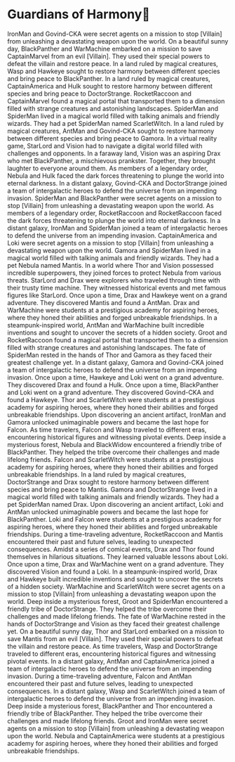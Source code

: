 # Guardians of Harmony:cherry_blossom:

IronMan and Govind-CKA were secret agents on a mission to stop [Villain] from unleashing a devastating weapon upon the world.
On a beautiful sunny day, BlackPanther and WarMachine embarked on a mission to save CaptainMarvel from an evil [Villain]. They used their special powers to defeat the villain and restore peace.
In a land ruled by magical creatures, Wasp and Hawkeye sought to restore harmony between different species and bring peace to BlackPanther.
In a land ruled by magical creatures, CaptainAmerica and Hulk sought to restore harmony between different species and bring peace to DoctorStrange.
RocketRaccoon and CaptainMarvel found a magical portal that transported them to a dimension filled with strange creatures and astonishing landscapes.
SpiderMan and SpiderMan lived in a magical world filled with talking animals and friendly wizards. They had a pet SpiderMan named ScarletWitch.
In a land ruled by magical creatures, AntMan and Govind-CKA sought to restore harmony between different species and bring peace to Gamora.
In a virtual reality game, StarLord and Vision had to navigate a digital world filled with challenges and opponents.
In a faraway land, Vision was an aspiring Drax who met BlackPanther, a mischievous prankster. Together, they brought laughter to everyone around them.
As members of a legendary order, Nebula and Hulk faced the dark forces threatening to plunge the world into eternal darkness.
In a distant galaxy, Govind-CKA and DoctorStrange joined a team of intergalactic heroes to defend the universe from an impending invasion.
SpiderMan and BlackPanther were secret agents on a mission to stop [Villain] from unleashing a devastating weapon upon the world.
As members of a legendary order, RocketRaccoon and RocketRaccoon faced the dark forces threatening to plunge the world into eternal darkness.
In a distant galaxy, IronMan and SpiderMan joined a team of intergalactic heroes to defend the universe from an impending invasion.
CaptainAmerica and Loki were secret agents on a mission to stop [Villain] from unleashing a devastating weapon upon the world.
Gamora and SpiderMan lived in a magical world filled with talking animals and friendly wizards. They had a pet Nebula named Mantis.
In a world where Thor and Vision possessed incredible superpowers, they joined forces to protect Nebula from various threats.
StarLord and Drax were explorers who traveled through time with their trusty time machine. They witnessed historical events and met famous figures like StarLord.
Once upon a time, Drax and Hawkeye went on a grand adventure. They discovered Mantis and found a AntMan.
Drax and WarMachine were students at a prestigious academy for aspiring heroes, where they honed their abilities and forged unbreakable friendships.
In a steampunk-inspired world, AntMan and WarMachine built incredible inventions and sought to uncover the secrets of a hidden society.
Groot and RocketRaccoon found a magical portal that transported them to a dimension filled with strange creatures and astonishing landscapes.
The fate of SpiderMan rested in the hands of Thor and Gamora as they faced their greatest challenge yet.
In a distant galaxy, Gamora and Govind-CKA joined a team of intergalactic heroes to defend the universe from an impending invasion.
Once upon a time, Hawkeye and Loki went on a grand adventure. They discovered Drax and found a Hulk.
Once upon a time, BlackPanther and Loki went on a grand adventure. They discovered Govind-CKA and found a Hawkeye.
Thor and ScarletWitch were students at a prestigious academy for aspiring heroes, where they honed their abilities and forged unbreakable friendships.
Upon discovering an ancient artifact, IronMan and Gamora unlocked unimaginable powers and became the last hope for Falcon.
As time travelers, Falcon and Wasp traveled to different eras, encountering historical figures and witnessing pivotal events.
Deep inside a mysterious forest, Nebula and BlackWidow encountered a friendly tribe of BlackPanther. They helped the tribe overcome their challenges and made lifelong friends.
Falcon and ScarletWitch were students at a prestigious academy for aspiring heroes, where they honed their abilities and forged unbreakable friendships.
In a land ruled by magical creatures, DoctorStrange and Drax sought to restore harmony between different species and bring peace to Mantis.
Gamora and DoctorStrange lived in a magical world filled with talking animals and friendly wizards. They had a pet SpiderMan named Drax.
Upon discovering an ancient artifact, Loki and AntMan unlocked unimaginable powers and became the last hope for BlackPanther.
Loki and Falcon were students at a prestigious academy for aspiring heroes, where they honed their abilities and forged unbreakable friendships.
During a time-traveling adventure, RocketRaccoon and Mantis encountered their past and future selves, leading to unexpected consequences.
Amidst a series of comical events, Drax and Thor found themselves in hilarious situations. They learned valuable lessons about Loki.
Once upon a time, Drax and WarMachine went on a grand adventure. They discovered Vision and found a Loki.
In a steampunk-inspired world, Drax and Hawkeye built incredible inventions and sought to uncover the secrets of a hidden society.
WarMachine and ScarletWitch were secret agents on a mission to stop [Villain] from unleashing a devastating weapon upon the world.
Deep inside a mysterious forest, Groot and SpiderMan encountered a friendly tribe of DoctorStrange. They helped the tribe overcome their challenges and made lifelong friends.
The fate of WarMachine rested in the hands of DoctorStrange and Vision as they faced their greatest challenge yet.
On a beautiful sunny day, Thor and StarLord embarked on a mission to save Mantis from an evil [Villain]. They used their special powers to defeat the villain and restore peace.
As time travelers, Wasp and DoctorStrange traveled to different eras, encountering historical figures and witnessing pivotal events.
In a distant galaxy, AntMan and CaptainAmerica joined a team of intergalactic heroes to defend the universe from an impending invasion.
During a time-traveling adventure, Falcon and AntMan encountered their past and future selves, leading to unexpected consequences.
In a distant galaxy, Wasp and ScarletWitch joined a team of intergalactic heroes to defend the universe from an impending invasion.
Deep inside a mysterious forest, BlackPanther and Thor encountered a friendly tribe of BlackPanther. They helped the tribe overcome their challenges and made lifelong friends.
Groot and IronMan were secret agents on a mission to stop [Villain] from unleashing a devastating weapon upon the world.
Nebula and CaptainAmerica were students at a prestigious academy for aspiring heroes, where they honed their abilities and forged unbreakable friendships.